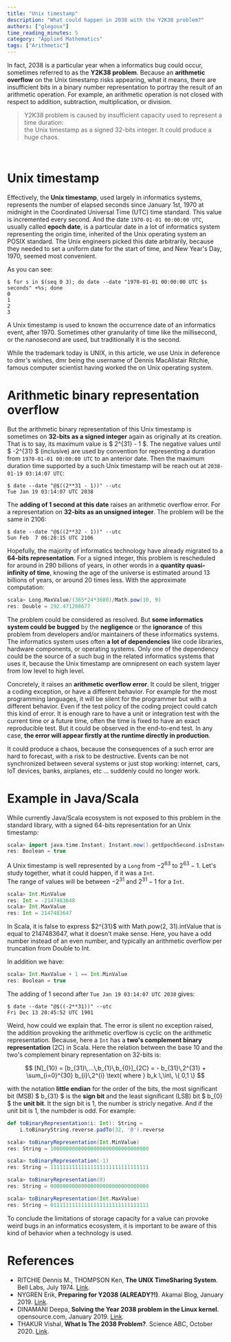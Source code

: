 ```yaml
---
title: "Unix timestamp"
description: "What could happen in 2038 with the Y2K38 problem?"
authors: ["glegoux"]
time_reading_minutes: 5
category: "Applied Mathematics"
tags: ["Arithmetic"]
---
```


In fact, 2038 is a particular year when a informatics bug could occur, sometimes referred to as the **Y2K38 problem**. 
Because an **arithmetic overflow** on the Unix timestamp risks appearing, what it means, there are insufficient bits in a 
binary number representation to portray the result of an arithmetic operation. For example, an arithmetic operation 
is not closed with respect to addition, subtraction, multiplication, or division.  

> Y2K38 problem is caused by insufficient capacity used to represent a time duration:  
> the Unix timestamp as a signed 32-bits integer. It could produce a huge chaos.

&nbsp;

# Unix timestamp

Effectively, the **Unix timestamp**, used largely in informatics systems, represents the number of
elapsed seconds since January 1st, 1970 at midnight in the Coordinated Universal Time (UTC) time standard.
This value is incremented every second. And the date `1970-01-01 00:00:00 UTC`, usually called **epoch date**, 
is a particular date in a lot of informatics system representing the origin time, inherited of the Unix operating system
an POSIX standard. The Unix engineers picked this date arbitrarily, because they needed to set a uniform date for the start of time, 
and New Year's Day, 1970, seemed most convenient.

As you can see:

~~~ terminal
$ for s in $(seq 0 3); do date --date "1970-01-01 00:00:00 UTC $s seconds" +%s; done
0
1
2
3
~~~

A Unix timestamp is used to known the occurrence date of an informatics event, after 1970. Sometimes other 
granularity of time like the millisecond, or the nanosecond are used, but traditionally it is the second. 

<div class="info">
While the trademark today is UNIX, in this article, we use Unix in deference to dmr's wishes, dmr being the 
username of Dennis MacAlistair Ritchie, famous computer scientist having worked the on Unix operating system.
</div>

# Arithmetic binary representation overflow

But the arithmetic binary representation of this Unix timestamp is sometimes on **32-bits as a signed integer** again as 
originally at its creation. That is to say, its maximum value is $ 2^{31} - 1 $. The negative values until $ -2^{31} 
$ (inclusive) are used by convention for representing a duration from `1970-01-01 00:00:00 UTC` to an anterior date. 
Then the maximum duration time supported by a such Unix timestamp will be reach out at `2038-01-19 03:14:07 UTC`:

~~~ terminal
$ date --date "@$((2**31 - 1))" --utc
Tue Jan 19 03:14:07 UTC 2038
~~~

The **adding of 1 second at this date** raises an arithmetic overflow error. For a representation on **32-bits 
as an unsigned integer**. The problem will be the same in 2106:

~~~ terminal
$ date --date "@$((2**32 - 1))" --utc
Sun Feb  7 06:28:15 UTC 2106
~~~

Hopefully, the majority of informatics technology have already migrated to a **64-bits representation**. For a signed integer,
this problem is rescheduled for around in 290 billions of years, in other words in a **quantity quasi-infinity of time**, knowing the 
age of the universe is estimated around 13 billions of years, or around 20 times less. With the approximate computation:

~~~ scala
scala> Long.MaxValue/(365*24*3600)/Math.pow(10, 9)
res: Double = 292.471208677
~~~

The problem could be considered as resolved. But **some informatics system could be bugged** by the **negligence** or the **ignorance** of this problem 
from developers and/or maintainers of these informatics systems. The informatics system uses often **a lot of dependencies** like code libraries, 
hardware components, or operating systems. Only one of the dependency could be the source of a such bug in the related informatics systems that uses it, 
because the Unix timestamp are omnipresent on each system layer from low level to high level. 

Concretely, it raises an **arithmetic overflow error**. It could be silent, trigger a coding exception, or have a different behavior.
For example for the most programming languages, it will be silent for the programmer but with a different behavior. 
Even if the test policy of the coding project could catch this kind of error. It is enough rare to have a unit or integration test 
with the current time or a future time, often the time is fixed to have an exact reproducible test. But it could be observed in 
the end-to-end test. In any case, **the error will appear firstly at the runtime directly in production**. 

It could produce a chaos, because the consequences of a such error are hard to forecast, with a risk to be destructive.
Events can be not synchronized between several systems or just stop working: internet, cars, IoT devices, banks, airplanes, etc ... 
suddenly could no longer work.

# Example in Java/Scala 

While currently Java/Scala ecosystem is not exposed to this problem in the standard library, 
with a signed 64-bits representation for an Unix timestamp:

~~~ scala
scala> import java.time.Instant; Instant.now().getEpochSecond.isInstanceOf[Long]
res: Boolean = true
~~~

A Unix timestamp is well represented by a `Long` from $-2^{63}$ to $2^{63} - 1$. Let's study together, what it could happen, if it was a `Int`.  
The range of values will be between $-2^{31}$ and $2^{31} - 1$ for a `Int`.

~~~ scala
scala> Int.MinValue
res: Int = -2147483648
scala> Int.MaxValue
res: Int = 2147483647
~~~

<div class="warning">
In Scala, it is false to express $2^{31}$ with Math.pow(2, 31).intValue that is equal to 2147483647, what it doesn't make sense.
Here, you have a odd number instead of an even number, and typically an arithmetic overflow per truncation from Double to Int.
</div>

In addition we have:

~~~ scala
scala> Int.MaxValue + 1 == Int.MinValue
res: Boolean = true
~~~

The adding of 1 second after `Tue Jan 19 03:14:07 UTC 2038` gives:

~~~ terminal
$ date --date "@$((-2**31))" --utc
Fri Dec 13 20:45:52 UTC 1901
~~~

Weird, how could we explain that. The error is silent no exception raised, the addition provoking the arithmetic overflow is cyclic on the 
arithmetic representation. Because, here a `Int` has a **two's complement binary representation** (2C) in Scala.
Here the relation between the base 10 and the two's complement binary representation on 32-bits is:

$$ [N]_{10} = [b_{31}\,...\,b_{1}\,b_{0}]_{2C} = - b_{31}\,2^{31} + \sum_{i=0}^{30} b_{i}\,2^{i} \text{ where } b_k \,\in\, \{ 0,1 \} $$

with the notation **little endian** for the order of the bits, the most significant bit (MSB) $ b_{31} $ is the **sign bit** 
and the least significant (LSB) bit $ b_{0} $ the **unit bit**. It the sign bit is 1, the number is stricly negative. And if the unit bit is 1, the numbder is odd. For example:

~~~ scala
def toBinaryRepresentation(i: Int): String =
    i.toBinaryString.reverse.padTo(32, '0').reverse

scala> toBinaryRepresentation(Int.MinValue)
res: String = 10000000000000000000000000000000

scala> toBinaryRepresentation(-1)
res: String = 11111111111111111111111111111111

scala> toBinaryRepresentation(0)
res: String = 00000000000000000000000000000000

scala> toBinaryRepresentation(Int.MaxValue)
res: String = 01111111111111111111111111111111
~~~

To conclude the limitations of storage capacity for a value can provoke weird bugs in an informatics ecosystem, 
it is important to be aware of this kind of behavior when a technology is used.

# References

* RITCHIE Dennis M., THOMPSON Ken, **The UNIX TimeSharing System**. Bell Labs, July 1974. [Link](https://dsf.berkeley.edu/cs262/unix.pdf).
* NYGREN Erik, **Preparing for Y2038 (ALREADY?!)**. Akamai Blog, January 2019. [Link](https://blogs.akamai.com/2019/01/preparing-for-y2038-already.html).
* DINAMANI Deepa, **Solving the Year 2038 problem in the Linux kernel**. opensource.com, January 2019. [Link](https://opensource.com/article/19/1/year2038-problem-linux-kernel).
* THAKUR Vishal, **What Is The 2038 Problem?**. Science ABC, October 2020. [Link](https://www.scienceabc.com/innovation/what-is-the-2038-problem.html).
